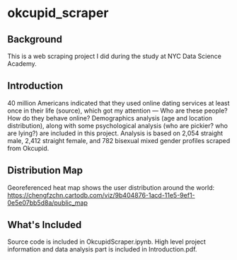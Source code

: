 # okcupid_scraper

## Background
This is a web scraping project I did during the study at NYC Data Science Academy.

## Introduction  
40 million Americans indicated that they used online dating services at least once in their life (source), which got my attention — Who are these people? How do they behave online? Demographics analysis (age and location distribution), along with some psychological analysis (who are pickier? who are lying?) are included in this project. Analysis is based on 2,054 straight male, 2,412 straight female, and 782 bisexual mixed gender profiles scraped from Okcupid.

## Distribution Map
Georeferenced heat map shows the user distribution around the world:
https://chengfzchn.cartodb.com/viz/9b404876-1acd-11e5-9ef1-0e5e07bb5d8a/public_map

## What's Included
Source code is included in OkcupidScraper.ipynb.
High level project information and data analysis part is included in Introduction.pdf.
